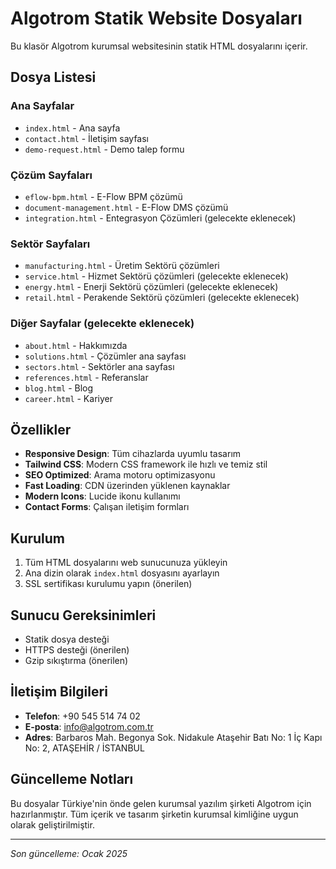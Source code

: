 # Algotrom Statik Website Dosyaları

Bu klasör Algotrom kurumsal websitesinin statik HTML dosyalarını içerir.

## Dosya Listesi

### Ana Sayfalar
- `index.html` - Ana sayfa
- `contact.html` - İletişim sayfası
- `demo-request.html` - Demo talep formu

### Çözüm Sayfaları
- `eflow-bpm.html` - E-Flow BPM çözümü
- `document-management.html` - E-Flow DMS çözümü
- `integration.html` - Entegrasyon Çözümleri (gelecekte eklenecek)

### Sektör Sayfaları
- `manufacturing.html` - Üretim Sektörü çözümleri
- `service.html` - Hizmet Sektörü çözümleri (gelecekte eklenecek)
- `energy.html` - Enerji Sektörü çözümleri (gelecekte eklenecek)
- `retail.html` - Perakende Sektörü çözümleri (gelecekte eklenecek)

### Diğer Sayfalar (gelecekte eklenecek)
- `about.html` - Hakkımızda
- `solutions.html` - Çözümler ana sayfası
- `sectors.html` - Sektörler ana sayfası
- `references.html` - Referanslar
- `blog.html` - Blog
- `career.html` - Kariyer

## Özellikler

- **Responsive Design**: Tüm cihazlarda uyumlu tasarım
- **Tailwind CSS**: Modern CSS framework ile hızlı ve temiz stil
- **SEO Optimized**: Arama motoru optimizasyonu
- **Fast Loading**: CDN üzerinden yüklenen kaynaklar
- **Modern Icons**: Lucide ikonu kullanımı
- **Contact Forms**: Çalışan iletişim formları

## Kurulum

1. Tüm HTML dosyalarını web sunucunuza yükleyin
2. Ana dizin olarak `index.html` dosyasını ayarlayın
3. SSL sertifikası kurulumu yapın (önerilen)

## Sunucu Gereksinimleri

- Statik dosya desteği
- HTTPS desteği (önerilen)
- Gzip sıkıştırma (önerilen)

## İletişim Bilgileri

- **Telefon**: +90 545 514 74 02
- **E-posta**: info@algotrom.com.tr
- **Adres**: Barbaros Mah. Begonya Sok. Nidakule Ataşehir Batı No: 1 İç Kapı No: 2, ATAŞEHİR / İSTANBUL

## Güncelleme Notları

Bu dosyalar Türkiye'nin önde gelen kurumsal yazılım şirketi Algotrom için hazırlanmıştır. Tüm içerik ve tasarım şirketin kurumsal kimliğine uygun olarak geliştirilmiştir.

---

*Son güncelleme: Ocak 2025*